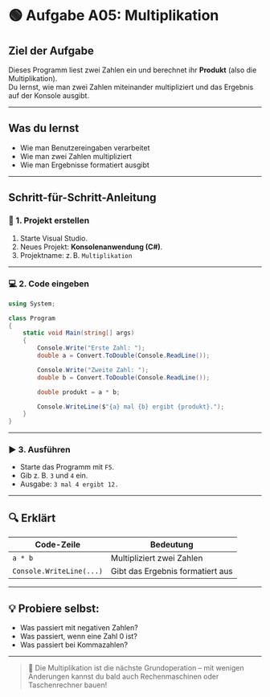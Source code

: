# 🟢 Aufgabe A05: Multiplikation

## Ziel der Aufgabe

Dieses Programm liest zwei Zahlen ein und berechnet ihr **Produkt** (also die Multiplikation).  
Du lernst, wie man zwei Zahlen miteinander multipliziert und das Ergebnis auf der Konsole ausgibt.

---

## Was du lernst

- Wie man Benutzereingaben verarbeitet
- Wie man zwei Zahlen multipliziert
- Wie man Ergebnisse formatiert ausgibt

---

## Schritt-für-Schritt-Anleitung

### 🔧 1. Projekt erstellen

1. Starte Visual Studio.
2. Neues Projekt: **Konsolenanwendung (C#)**.
3. Projektname: z. B. `Multiplikation`

---

### 💻 2. Code eingeben

```csharp
using System;

class Program
{
    static void Main(string[] args)
    {
        Console.Write("Erste Zahl: ");
        double a = Convert.ToDouble(Console.ReadLine());

        Console.Write("Zweite Zahl: ");
        double b = Convert.ToDouble(Console.ReadLine());

        double produkt = a * b;

        Console.WriteLine($"{a} mal {b} ergibt {produkt}.");
    }
}
```

---

### ▶️ 3. Ausführen

- Starte das Programm mit `F5`.
- Gib z. B. `3` und `4` ein.
- Ausgabe: `3 mal 4 ergibt 12.`

---

## 🔍 Erklärt

| Code-Zeile | Bedeutung |
|-----------|-----------|
| `a * b` | Multipliziert zwei Zahlen |
| `Console.WriteLine(...)` | Gibt das Ergebnis formatiert aus |

---

## 💡 Probiere selbst:

- Was passiert mit negativen Zahlen?
- Was passiert, wenn eine Zahl 0 ist?
- Was passiert bei Kommazahlen?

---

> 🧠 Die Multiplikation ist die nächste Grundoperation – mit wenigen Änderungen kannst du bald auch Rechenmaschinen oder Taschenrechner bauen!

